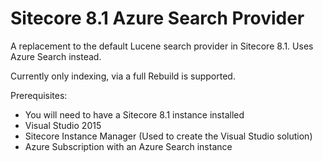 # Sitecore 8.1 Azure Search Provider
A replacement to the default Lucene search provider in Sitecore 8.1.  Uses Azure Search instead.

Currently only indexing, via a full Rebuild is supported.

Prerequisites:

* You will need to have a Sitecore 8.1 instance installed
* Visual Studio 2015
* Sitecore Instance Manager (Used to create the Visual Studio solution)
* Azure Subscription with an Azure Search instance
